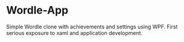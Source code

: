 # Wordle-App

Simple Wordle clone with achievements and settings using WPF. First serious exposure to xaml and application development.
